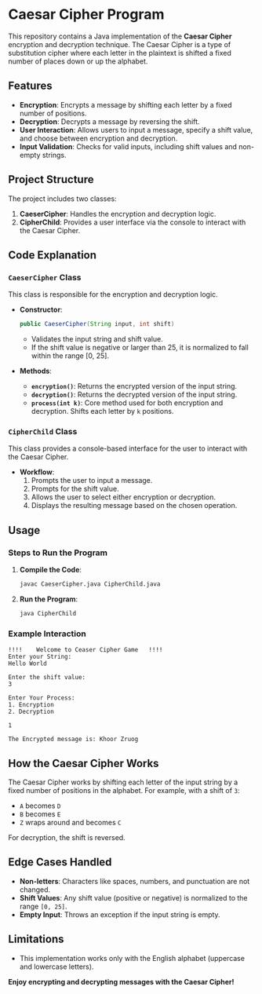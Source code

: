 # Caesar Cipher Program

This repository contains a Java implementation of the **Caesar Cipher** encryption and decryption technique. The Caesar Cipher is a type of substitution cipher where each letter in the plaintext is shifted a fixed number of places down or up the alphabet.

## Features

- **Encryption**: Encrypts a message by shifting each letter by a fixed number of positions.
- **Decryption**: Decrypts a message by reversing the shift.
- **User Interaction**: Allows users to input a message, specify a shift value, and choose between encryption and decryption.
- **Input Validation**: Checks for valid inputs, including shift values and non-empty strings.

## Project Structure

The project includes two classes:

1. **CaeserCipher**: Handles the encryption and decryption logic.
2. **CipherChild**: Provides a user interface via the console to interact with the Caesar Cipher.

## Code Explanation

### `CaeserCipher` Class

This class is responsible for the encryption and decryption logic.

- **Constructor**:
  ```java
  public CaeserCipher(String input, int shift)
  ```
  - Validates the input string and shift value.
  - If the shift value is negative or larger than 25, it is normalized to fall within the range [0, 25].

- **Methods**:
  - **`encryption()`**: Returns the encrypted version of the input string.
  - **`decryption()`**: Returns the decrypted version of the input string.
  - **`process(int k)`**: Core method used for both encryption and decryption. Shifts each letter by `k` positions.

### `CipherChild` Class

This class provides a console-based interface for the user to interact with the Caesar Cipher.

- **Workflow**:
  1. Prompts the user to input a message.
  2. Prompts for the shift value.
  3. Allows the user to select either encryption or decryption.
  4. Displays the resulting message based on the chosen operation.

## Usage

### Steps to Run the Program

1. **Compile the Code**:
   ```bash
   javac CaeserCipher.java CipherChild.java
   ```

2. **Run the Program**:
   ```bash
   java CipherChild
   ```

### Example Interaction

```
!!!!    Welcome to Ceaser Cipher Game   !!!!
Enter your String:
Hello World

Enter the shift value:
3

Enter Your Process:
1. Encryption
2. Decryption

1

The Encrypted message is: Khoor Zruog
```

## How the Caesar Cipher Works

The Caesar Cipher works by shifting each letter of the input string by a fixed number of positions in the alphabet. For example, with a shift of `3`:

- `A` becomes `D`
- `B` becomes `E`
- `Z` wraps around and becomes `C`

For decryption, the shift is reversed.

## Edge Cases Handled

- **Non-letters**: Characters like spaces, numbers, and punctuation are not changed.
- **Shift Values**: Any shift value (positive or negative) is normalized to the range `[0, 25]`.
- **Empty Input**: Throws an exception if the input string is empty.

## Limitations

- This implementation works only with the English alphabet (uppercase and lowercase letters).

**Enjoy encrypting and decrypting messages with the Caesar Cipher!**
